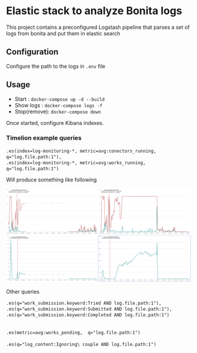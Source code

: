 # Elastic stack to analyze Bonita logs 


This project contains a preconfigured Logstash pipeline that parses a set of logs from bonita and put them in elastic search


## Configuration

Configure the path to the logs in `.env` file

## Usage

* Start : `docker-compose up -d --build`
* Show logs : `docker-compose logs -f`
* Stop(remove): `docker-compose down`

Once started, configure Kibana indexes.


### Timelion example queries


```
.es(index=log-monitoring-*, metric=avg:conectors_running,  q="log.file.path:1"),
.es(index=log-monitoring-*, metric=avg:works_running,  q="log.file.path:1")
```

Will produce something like following

![graph of connectors and works running](doc/connector_and_works_running.png)


Other queries

```
.es(q="work_submission.keyword:Tried AND log.file.path:1"),
.es(q="work_submission.keyword:Submitted AND log.file.path:1"),
.es(q="work_submission.keyword:Completed AND log.file.path:1")


.es(metric=avg:works_pending,  q="log.file.path:1")

.es(q="log_content:Ignoring\ couple AND log.file.path:1")
```
